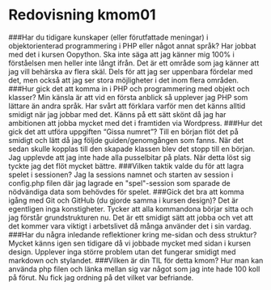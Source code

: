 ---
---
Redovisning kmom01
=========================


###Har du tidigare kunskaper (eller förutfattade meningar) i objektorienterad programmering i PHP eller något annat språk?
Har jobbat med det i kursen Oopython. Ska inte säga att jag känner mig 100% i förståelsen men heller inte långt ifrån. Det är ett område som jag känner att jag vill behärska av flera skäl. Dels för att jag ser uppenbara fördelar med det, men också att jag ser stora möjligheter i det inom flera områden.
###Hur gick det att komma in i PHP och programmering med objekt och klasser?
Min känsla är att vid en första anblick så upplever jag PHP som lättare än andra språk. Har svårt att förklara varför men det känns alltid smidigt när jag jobbar med det. Känns på ett sätt skönt då jag har ambitionen att jobba mycket med det i framtiden via Wordpress.
###Hur det gick det att utföra uppgiften “Gissa numret”?
Till en början flöt det på smidigt och lätt då jag följde guiden/genomgången som fanns. När det sedan skulle kopplas till den skapade klassen blev det stopp till en början. Jag upplevde att jag inte hade alla pusselbitar på plats. När detta löst sig tyckte jag det flöt mycket bättre.
###Vilken taktik valde du för att lagra spelet i sessionen?
Jag la sessions namnet och starten av session i config.php filen där jag lagrade en "spel"-session som sparade de nödvändiga data som behövdes för spelet.
###Gick det bra att komma igång med Git och GitHub (du gjorde samma i kursen design)?
Det är egentligen inga konstigheter. Tycker att alla kommandona börjar sitta och jag förstår grundstrukturen nu. Det är ett smidigt sätt att jobba och vet att det kommer vara viktigt i arbetslivet då många använder det i sin vardag.
###Har du några inledande reflektioner kring me-sidan och dess struktur?
Mycket känns igen sen tidigare då vi jobbade mycket med sidan i kursen design. Upplever inga större problem utan det fungerar smidigt med markdown och stylandet.
###Vilken är din TIL för detta kmom?
Hur man kan använda php filen och länka mellan sig var något som jag inte hade 100 koll på förut. Nu fick jag ordning på det vilket var befriande.
